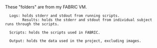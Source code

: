 These "folders" are from my FABRIC VM.

      Logs: holds stderr and stdout from running scripts.
            Results: holds the stderr and stdout from individual subject runs through the scripts.

      Scripts: holds the scripts used in FABRIC. 

      Output: holds the data used in the project, excluding images. 
